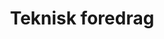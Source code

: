 ---
title: "Teknisk foredrag"
kategori: "Talk"
sted: "Auditoriet"
speaker: "Jamie Woodruff"
fra: "2019-03-30T09:10"
til: "2019-03-30T10:20"
---